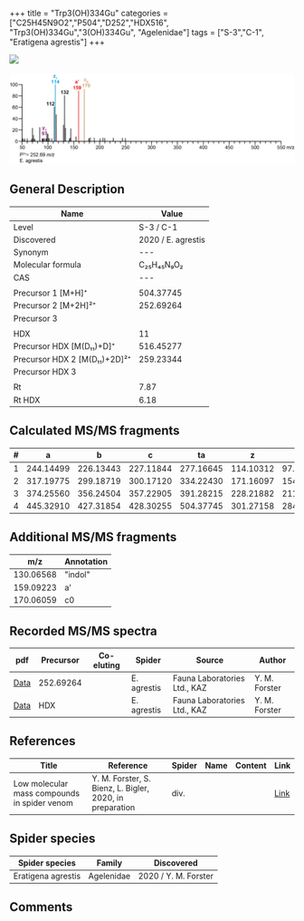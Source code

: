 +++
title = "Trp3(OH)334Gu"
categories = ["C25H45N9O2","P504","D252","HDX516",
"Trp3(OH)334Gu","3(OH)334Gu",
"Agelenidae"]
tags = ["S-3","C-1",
"Eratigena agrestis"]
+++

![](/img/Trp3(OH)334Gu.png)

![](/img_MSMS/504_Trp3(OH)334Gu_Ea_2.png?classes=border)

## General Description

| Name                       | Value              |
|----------------------------|--------------------|
| Level                      | S-3 / C-1          |
| Discovered                 | 2020 / E. agrestis |
| Synonym                    | ---                |
| Molecular formula          | C₂₅H₄₅N₉O₂                   |
| CAS                        | ---                |
|                            |                    |
| Precursor 1 [M+H]⁺         | 504.37745                   |
| Precursor 2 [M+2H]²⁺       | 252.69264                   |
| Precursor 3                |                    |
|                            |                    |
| HDX                        | 11                   |
| Precursor HDX   [M(D₁₁)+D]⁺   | 516.45277                   |
| Precursor HDX 2 [M(D₁₁)+2D]²⁺ | 259.23344                   |
| Precursor HDX 3            |                    |
|                            |                    |
| Rt                         | 7.87                   |
| Rt HDX                     | 6.18                   |

## Calculated MS/MS fragments

| # | a         | b         | c         | ta        | z         | y         | tz        |
|---|-----------|-----------|-----------|-----------|-----------|-----------|-----------|
| 1 | 244.14499 | 226.13443 | 227.11844 | 277.16645 | 114.10312 | 97.07657 | 131.12967 |
| 2 | 317.19775 | 299.18719 | 300.17120 | 334.22430 | 171.16097 | 154.13442 | 188.18752 |
| 3 | 374.25560 | 356.24504 | 357.22905 | 391.28215 | 228.21882 | 211.19227 | 261.24028 |
| 4 | 445.32910 | 427.31854 | 428.30255 | 504.37745 | 301.27158 | 284.24503 | 318.29813 |

## Additional MS/MS fragments

| m/z | Annotation |
|-----|------------|
| 130.06568    | "indol"      |
| 159.09223    | a'           |
| 170.06059    | c0           |



## Recorded MS/MS spectra

| pdf                                             | Precursor | Co-eluting | Spider      | Source                       | Author        |
|-------------------------------------------------|-----------|------------|-------------|------------------------------|---------------|
| [Data](/pdf/E-agrestis/504_Trp3(OH)334Gu_Ea_2.pdf)   | 252.69264 |            | E. agrestis | Fauna Laboratories Ltd., KAZ | Y. M. Forster |
| [Data](/pdf/E-agrestis/504_Trp3(OH)334Gu_Ea_HDX.pdf)   | HDX |            | E. agrestis | Fauna Laboratories Ltd., KAZ | Y. M. Forster |


## References

| Title | Reference | Spider | Name | Content | Link |
|-------|-----------|--------|------|---------|------|
| Low molecular mass compounds in spider venom      | Y. M. Forster, S. Bienz, L. Bigler, 2020, in preparation          | div.       |   |   | [Link](unknown) |

## Spider species

| Spider species     | Family     | Discovered           |
|--------------------|------------|----------------------|
| Eratigena agrestis | Agelenidae | 2020 / Y. M. Forster |

## Comments